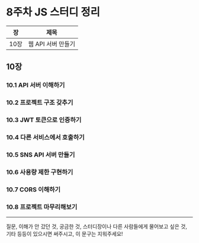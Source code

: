 # 8주차 JS 스터디 정리

| 장   | 제목               |
| ---- | ------------------ |
| 10장 | 웹 API 서버 만들기 |

## 10장

### 10.1 API 서버 이해하기

### 10.2 프로젝트 구조 갖추기

### 10.3 JWT 토큰으로 인증하기

### 10.4 다른 서비스에서 호출하기

### 10.5 SNS API 서버 만들기

### 10.6 사용량 제한 구현하기

### 10.7 CORS 이해하기

### 10.8 프로젝트 마무리해보기

---

질문, 이해가 안 갔던 것, 궁금한 것, 스터디장이나 다른 사람들에게 물어보고 싶은 것, 기타 등등이 있으시면 써주시고, 이 문구는 지워주세요!
